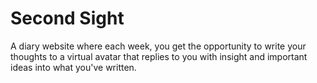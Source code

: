 # Second Sight
A diary website where each week, you get the opportunity to write your thoughts to a virtual avatar that replies to you with insight and important ideas into what you've written.
